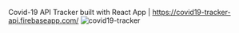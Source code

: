 Covid-19 API Tracker built with React App | https://covid19-tracker-api.firebaseapp.com/
![covid19-tracker](https://user-images.githubusercontent.com/62231878/105622270-ef053080-5dc4-11eb-8dcc-ad5a803dab71.gif)
